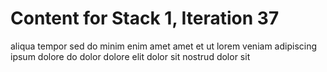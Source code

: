 # Content for Stack 1, Iteration 37
aliqua tempor sed do minim enim amet amet et ut lorem veniam adipiscing ipsum dolore do dolor dolore elit dolor sit nostrud dolor sit 
